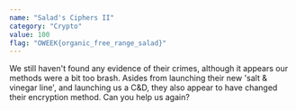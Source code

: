 ```yaml
---
name: "Salad's Ciphers II"
category: "Crypto"
value: 100
flag: "OWEEK{organic_free_range_salad}"
---
```


We still haven't found any evidence of their crimes, although it appears our methods were a bit too brash. Asides from launching their new 'salt & vinegar line', and launching us a C&D, they also appear to have changed their encryption method. Can you help us again?
